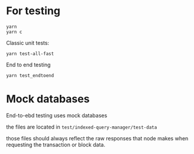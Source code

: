 # For testing

```
yarn
yarn c
```

Classic unit tests:
```
yarn test-all-fast
```

End to end testing
```
yarn test_endtoend
```

# Mock databases

End-to-ebd testing uses mock databases

the files are located in `test/indexed-query-manager/test-data`

those files should always reflect the raw responses that node makes when requesting the transaction or block data.
